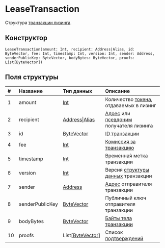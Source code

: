# LeaseTransaction

Структура [транзакции лизинга](/blockchain/transaction-type/lease-transaction.md).

## Конструктор

``` ride
LeaseTransaction(amount: Int, recipient: Address|Alias, id: ByteVector, fee: Int, timestamp: Int, version: Int, sender: Address, senderPublicKey: ByteVector, bodyBytes: ByteVector, proofs: List[ByteVector])
```

## Поля структуры

| # | Название | Тип данных | Описание |
| :--- | :--- | :--- | :--- |
| 1 | amount | [Int](/ride/data-types/int.md) | Количество [токена](/blockchain/token.md), отдаваемых в лизинг |
| 2 | recipient | [Address&#124;Alias](/ride/data-types/union.md) | [Адрес](/blockchain/address.md) или [псевдоним](/blockchain/alias.md) получателя лизинга |
| 3 | id | [ByteVector](/ride/data-types/byte-vector.md) | [ID транзакции](/blockchain/transaction/transaction-id.md) |
| 4 | fee | [Int](/ride/data-types/int.md) | [Комиссия за транзакцию](/blockchain/transaction-fee.md) |
| 5 | timestamp | [Int](/ride/data-types/int.md) | Временна́я метка транзакции |
| 6 | version | [Int](/ride/data-types/int.md) | Версия [структуры данных](/blockchain/transaction-data-structure.md) транзакции |
| 7 | sender | [Address](/ride/structures/common-structures/address.md) | [Адрес](/blockchain/address.md) отправителя транзакции |
| 8 | senderPublicKey | [ByteVector](/ride/data-types/byte-vector.md) | Публичный ключ отправителя транзакции |
| 9 | bodyBytes | [ByteVector](/ride/data-types/byte-vector.md) | [Байты тела транзакции](/blockchain/transaction/transaction-body-bytes.md) |
| 10 | proofs | List[[ByteVector](/ride/data-types/byte-vector.md)] | Список [подтверждений](/blockchain/transaction-proof.md) |
